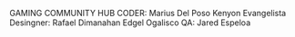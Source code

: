 GAMING COMMUNITY HUB
CODER: Marius Del Poso
       Kenyon Evangelista
Desingner: Rafael Dimanahan
           Edgel Ogalisco
QA: Jared Espeloa
